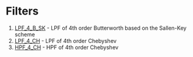 # Filters

1.  [LPF_4_B_SK](./LPF_4_B_SK.ms12/) - LPF of 4th order Butterworth based on the Sallen-Key scheme
2.  [LPF_4_CH](./LPF_4_CH.ms12/) - LPF of 4th order Chebyshev
3.  [HPF_4_CH](./HPF_4_CH.ms12/) - HPF of 4th order Chebyshev